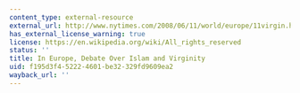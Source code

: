 ```yaml
---
content_type: external-resource
external_url: http://www.nytimes.com/2008/06/11/world/europe/11virgin.html?pagewanted=all
has_external_license_warning: true
license: https://en.wikipedia.org/wiki/All_rights_reserved
status: ''
title: In Europe, Debate Over Islam and Virginity
uid: f195d3f4-5222-4601-be32-329fd9609ea2
wayback_url: ''
---
```


